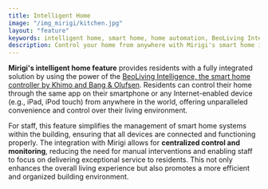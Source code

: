 ```yaml
---
title: Intelligent Home
image: "/img_mirigi/kitchen.jpg"
layout: "feature"
keywords: intelligent home, smart home, home automation, BeoLiving Intelligence, Khimo, Bang & Olufsen, control, convenience
description: Control your home from anywhere with Mirigi's smart home integration.
---
```


**Mirigi's intelligent home feature** provides residents with a fully integrated solution by using the power of the [BeoLiving Intelligence, the smart home controller by Khimo and Bang & Olufsen](https://www.khimo.com/#products-bli). Residents can control their home through the same app on their smartphone or any Internet-enabled device (e.g., iPad, iPod touch) from anywhere in the world, offering unparalleled convenience and control over their living environment.

For staff, this feature simplifies the management of smart home systems within the building, ensuring that all devices are connected and functioning properly. The integration with Mirigi allows for **centralized control and monitoring**, reducing the need for manual interventions and enabling staff to focus on delivering exceptional service to residents. This not only enhances the overall living experience but also promotes a more efficient and organized building environment.
